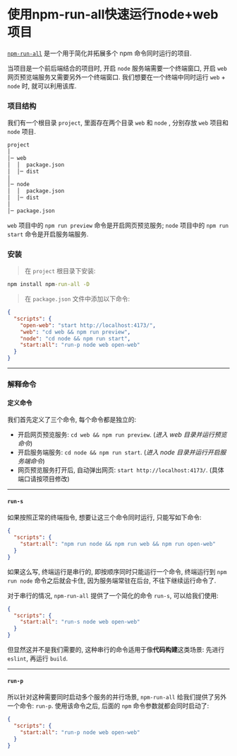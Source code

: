 # 使用npm-run-all快速运行node+web项目

[`npm-run-all`](https://www.npmjs.com/package/npm-run-all) 是一个用于简化并拓展多个 npm 命令同时运行的项目. 

当项目是一个前后端结合的项目时, 开启 `node` 服务端需要一个终端窗口, 开启 `web` 网页预览端服务又需要另外一个终端窗口. 我们想要在一个终端中同时运行 `web` + `node` 时, 就可以利用该库. 

### 项目结构

我们有一个根目录 `project`, 里面存在两个目录 `web` 和 `node` , 分别存放 `web` 项目和 `node` 项目. 

```bat
project
│
│─ web
│  │  package.json
│  │─ dist
│
│─ node
│  │  package.json
│  │─ dist
│
│─ package.json
```

`web` 项目中的 `npm run preview` 命令是开启网页预览服务; `node` 项目中的 `npm run start` 命令是开启服务端服务. 



### 安装

> 在 `project` 根目录下安装: 

```bat
npm install npm-run-all -D
```

> 在 `package.json` 文件中添加以下命令: 

```json
{
  "scripts": {
	"open-web": "start http://localhost:4173/",
    "web": "cd web && npm run preview",
    "node": "cd node && npm run start",
    "start:all": "run-p node web open-web"
  }
}
```

****

### 解释命令

#### 定义命令

我们首先定义了三个命令, 每个命令都是独立的: 

- 开启网页预览服务: `cd web && npm run preview`. (*进入 web 目录并运行预览命令*)
- 开启服务端服务: `cd node && npm run start`. (*进入 node 目录并运行开启服务端命令*)
- 网页预览服务打开后, 自动弹出网页: `start http://localhost:4173/`. (具体端口请按项目修改)

---

#### `run-s`

如果按照正常的终端指令, 想要让这三个命令同时运行, 只能写如下命令: 

```json
{
  "scripts": {
    "start:all": "npm run node && npm run web && npm run open-web"
  }
}
```

如果这么写, 终端运行是串行的, 即按顺序同时只能运行一个命令, 终端运行到 `npm run node` 命令之后就会卡住, 因为服务端常驻在后台, 不往下继续运行命令了. 

对于串行的情况, `npm-run-all` 提供了一个简化的命令 `run-s`, 可以给我们使用: 

```json
{
  "scripts": {
    "start:all": "run-s node web open-web"
  }
}
```

但显然这并不是我们需要的, 这种串行的命令适用于像**代码构建**这类场景: 先进行 `eslint`, 再运行 `build`. 

---

#### `run-p`

所以针对这种需要同时启动多个服务的并行场景, `npm-run-all` 给我们提供了另外一个命令: `run-p`. 使用该命令之后, 后面的 `npm` 命令参数就都会同时启动了: 

```json
{
  "scripts": {
    "start:all": "run-p node web open-web"
  }
}
```

